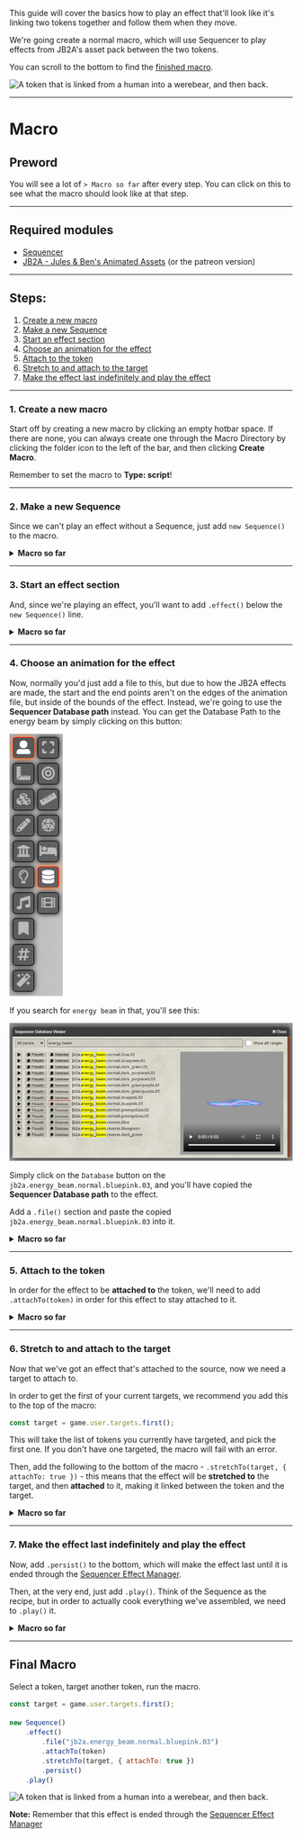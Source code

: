 This guide will cover the basics how to play an effect that'll look like it's linking two tokens together and follow them when they move.

We're going create a normal macro, which will use Sequencer to play effects from JB2A's asset pack between the two tokens.

You can scroll to the bottom to find the [finished macro](#final-macro).

![A token that is linked from a human into a werebear, and then back.](../images/basic-tutorials/linked-token-effect.gif)

<hr/>

# Macro

## Preword

You will see a lot of `> Macro so far` after every step. You can click on this to see what the macro should look like at that step.

<hr/>

## Required modules
* [Sequencer](https://foundryvtt.com/packages/sequencer)
* [JB2A - Jules & Ben's Animated Assets](https://foundryvtt.com/packages/JB2A_DnD5e) (or the patreon version)

<hr/>

## Steps:
1. [Create a new macro](#_1-Create-a-new-macro)
2. [Make a new Sequence](#_2-Make-a-new-Sequence)
3. [Start an effect section](#_3-Start-an-effect-section)
4. [Choose an animation for the effect](#_4-Choose-an-animation-for-the-effect)
5. [Attach to the token](#_5-Attach-to-the-token)
6. [Stretch to and attach to the target](#_6-Stretch-to-and-attach-to-the-target)
7. [Make the effect last indefinitely and play the effect](#_7-Make-the-effect-last-indefinitely-and-play-the-effect)

<hr/>

### 1. Create a new macro

Start off by creating a new macro by clicking an empty hotbar space. If there are none, you can always create one through the Macro Directory by clicking the folder icon to the left of the bar, and then clicking **Create Macro**.

Remember to set the macro to **Type: script**!

<hr/>

### 2. Make a new Sequence

Since we can't play an effect without a Sequence, just add `new Sequence()` to the macro.

<details>
  <summary><strong>Macro so far</strong></summary><br />

```js
new Sequence()
```

</details>

<hr/>

### 3. Start an effect section

And, since we're playing an effect, you'll want to add `.effect()` below the `new Sequence()` line.

<details>
  <summary><strong>Macro so far</strong></summary><br />

```js
new Sequence()
    .effect()
```

</details>

<hr/>

### 4. Choose an animation for the effect

Now, normally you'd just add a file to this, but due to how the JB2A effects are made, the start and the end points aren't on the edges of the animation file, but inside of the bounds of the effect. Instead, we're going to use the **Sequencer Database path** instead. You can get the Database Path to the energy beam by simply clicking on this button:

![Sequencer Database button](../images/database-viewer-button.jpg)

If you search for `energy beam` in that, you'll see this:

![Sequencer Database UI](../images/basic-tutorials/energy-beam-db.png)

Simply click on the `Database` button on the `jb2a.energy_beam.normal.bluepink.03`, and you'll have copied the **Sequencer Database path** to the effect.

Add a `.file()` section and paste the copied `jb2a.energy_beam.normal.bluepink.03` into it.


<details>
  <summary><strong>Macro so far</strong></summary><br />

```js
new Sequence()
    .effect()
        .file("jb2a.energy_beam.normal.bluepink.03")
```

</details>

<hr/>

### 5. Attach to the token

In order for the effect to be **attached to** the token, we'll need to add `.attachTo(token)` in order for this effect to stay attached to it.

<details>
  <summary><strong>Macro so far</strong></summary><br />

```js
new Sequence()
    .effect()
        .file("jb2a.energy_beam.normal.bluepink.03")
        .attachTo(token)
```

</details>

<hr/>

### 6. Stretch to and attach to the target

Now that we've got an effect that's attached to the source, now we need a target to attach to.

In order to get the first of your current targets, we recommend you add this to the top of the macro:

```js
const target = game.user.targets.first();
```

This will take the list of tokens you currently have targeted, and pick the first one. If you don't have one targeted, the macro will fail with an error.

Then, add the following to the bottom of the macro - `.stretchTo(target, { attachTo: true })` - this means that the effect will be **stretched to** the target, and then **attached** to it, making it linked between the token and the target.

<details>
  <summary><strong>Macro so far</strong></summary><br />

```js
const target = game.user.targets.first();

new Sequence()
    .effect()
        .file("jb2a.energy_beam.normal.bluepink.03")
        .attachTo(token)
        .stretchTo(target, { attachTo: true })
```

</details>

<hr/>

### 7. Make the effect last indefinitely and play the effect

Now, add `.persist()` to the bottom, which will make the effect last until it is ended through the [Sequencer Effect Manager](../effect-manager.md).

Then, at the very end, just add `.play()`. Think of the Sequence as the recipe, but in order to actually cook everything we've assembled, we need to `.play()` it.

<details>
  <summary><strong>Macro so far</strong></summary><br />

```js
const target = game.user.targets.first();

new Sequence()
    .effect()
        .file("jb2a.energy_beam.normal.bluepink.03")
        .attachTo(token)
        .stretchTo(target, { attachTo: true })
        .persist()
    .play()
```

</details>

<hr/>

## Final Macro

Select a token, target another token, run the macro.

```js
const target = game.user.targets.first();

new Sequence()
    .effect()
        .file("jb2a.energy_beam.normal.bluepink.03")
        .attachTo(token)
        .stretchTo(target, { attachTo: true })
        .persist()
    .play()
```

![A token that is linked from a human into a werebear, and then back.](../images/basic-tutorials/linked-token-effect.gif)

**Note:** Remember that this effect is ended through the [Sequencer Effect Manager](../effect-manager.md)
